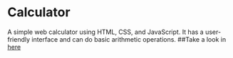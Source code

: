 # Calculator
A simple web calculator using HTML, CSS, and JavaScript. It has a user-friendly interface and can do basic arithmetic operations.
##Take a look in [here](https://my612.github.io/MagiCalc/)
